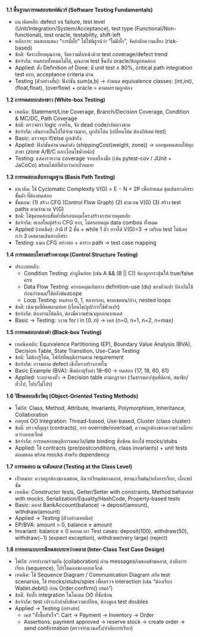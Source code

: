 **1.1 พื้นฐานการทดสอบซอฟต์แวร์ (Software Testing Fundamentals)**

- แนวคิดหลัก: defect vs failure, test level (Unit/Integration/System/Acceptance), test type (Functional/Non-functional), test oracle, testability, shift-left
- หลักการ: ทดสอบแสดง “การมีบั๊ก” ไม่ใช่พิสูจน์ว่า “ไม่มีบั๊ก”, จัดลำดับความเสี่ยง (risk-based)
- ข้อดี: จัดระเบียบคุณภาพ, วัดความคืบหน้าด้วย test coverage/defect trend
- ข้อจำกัด: ทดสอบทั้งหมดไม่ได้, คุณภาพ test ขึ้นกับ oracle/ข้อมูลทดสอบ
- Applied: ตั้ง Definition of Done: มี unit test ≥ 80%, critical path integration test ครบ, acceptance criteria ผ่าน
- Testing (ตัวอย่างสั้น): ฟังก์ชัน sum(a,b) → กำหนด equivalence classes: (int,int), (float,float), (overflow) + oracle = คาดผลรวมถูกต้อง

**1.2 การทดสอบกล่องขาว (White-box Testing)**

- เทคนิค: Statement/Line Coverage, Branch/Decision Coverage, Condition & MC/DC, Path Coverage
- ข้อดี: ตรวจตรา logic ภายใน, จับ dead code/เส้นทางขาด
- ข้อจำกัด: เส้นทางเป็นไปได้จำนวนมาก, ผูกกับโค้ด (เปลี่ยนโค้ด ต้องอัปเดต test)
- Basic: ตรวจทุก if/else ถูกเข้าถึง
- Applied: ฟังก์ชันคำนวณค่าส่ง (shippingCost(weight, zone)) → ออกชุดทดสอบให้ทุกสาขา (zone A/B/C และเงื่อนไขน้ำหนัก)
- Testing: แสดงรายงาน coverage จากเครื่องมือ (เช่น pytest-cov / JUnit + JaCoCo) พร้อมไฟล์ที่ต่ำกว่าค่าเป้าหมาย

**1.3 การทดสอบเส้นทางมูลฐาน (Basis Path Testing)**

- แนวคิด: ใช้ Cyclomatic Complexity V(G) = E − N + 2P เพื่อกำหนด ชุดเส้นทางอิสระขั้นต่ำ ที่ต้องทดสอบ
- ขั้นตอน: (1) สร้าง CFG (Control Flow Graph) (2) คำนวณ V(G) (3) สร้าง test paths ตามจำนวน V(G)
- ข้อดี: ได้ชุดทดสอบขั้นต่ำที่ครอบคลุมโครงสร้างการควบคุมหลัก
- ข้อจำกัด: สเกลใหญ่สร้าง CFG ยาก, ไม่ครอบคลุม data combos ทั้งหมด
- Applied (เทคนิค): ถ้ามี if 2 ชั้น + while 1 ตัว อาจได้ V(G)=3 → เตรียม test ไม่น้อยกว่า 3 เคสตามเส้นทางอิสระ
- Testing: แนบ CFG อย่างย่อ + ตาราง path → test case mapping

**1.4 การทดสอบโครงสร้างควบคุม (Control Structure Testing)**

- ประเภทหลัก:
    - Condition Testing: ค่าบูลีนย่อย (เช่น A && (B || C)) ต้องถูกกระตุ้นให้ true/false ครบ
    - Data Flow Testing: ครอบคลุมเส้นทาง definition-use (du) ของตัวแปร ป้องกันใช้ก่อนกำหนด/ใช้หลังพ้นสcope
    - Loop Testing: ทดสอบ 0, 1, หลายรอบ, ขอบเขตบน/ล่าง, nested loops
- ข้อดี: เน้นจุดที่ผิดพลาดบ่อย (เงื่อนไข/ลูป/การใช้ตัวแปร)
- ข้อจำกัด: ต้องอ่านโค้ดลึก, ต้องมีความชำนาญออกแบบเคส
- Basic → Testing: วงวน for i in [0..n) → เคส {n=0, n=1, n=2, n=max}

**1.5 การทดสอบกล่องดำ (Black-box Testing)**

- เทคนิคหลัก: Equivalence Partitioning (EP), Boundary Value Analysis (BVA), Decision Table, State Transition, Use-Case Testing
- ข้อดี: ไม่ต้องรู้โค้ด, โฟกัสที่พฤติกรรมตาม requirement
- ข้อจำกัด: อาจพลาด defect เชิงโครงสร้างภายใน
- Basic Example (BVA): ฟิลด์อายุรับค่า 18–60 → ทดสอบ {17, 18, 60, 61}
- Applied: ระบบจองตั๋ว → Decision table ตามกฎราคา (วันธรรมดา/สุดสัปดาห์, สมาชิก/ทั่วไป, โปร/ไม่โปร)

**1.6 วิธีทดสอบเชิงวัตถุ (Object-Oriented Testing Methods)**

- โฟกัส: Class, Method, Attribute, Invariants, Polymorphism, Inheritance, Collaboration
- กลยุทธ์ OO Integration: Thread-based, Use-based, Cluster (class cluster)
- ข้อดี: ตรวจสัญญา (contracts), การ override/overload, ความถูกต้องของความร่วมมือระหว่างออบเจ็กต์
- ข้อจำกัด: การทดสอบพฤติกรรมพลวัต/late binding ซับซ้อน ต้องใช้ mocks/stubs
- Applied: ใช้ contracts (pre/postconditions, class invariants) + unit tests ต่อเมธอด พร้อม mocks สำหรับ dependency

**1.7 การทดสอบ ณ ระดับคลาส (Testing at the Class Level)**

- เป้าหมาย: ความถูกต้องของเมธอด, อินวาเรียนต์ของคลาส, สถานะเริ่มต้น/หลังการเรียก, เอ็กเซปชัน
- เทคนิค: Constructor tests, Getter/Setter with constraints, Method behavior with mocks, Serialization/Equality/HashCode, Property-based tests
- Basic: คลาส BankAccount(balance) → deposit(amount), withdraw(amount)
- Applied → Testing (ตัวอย่างเทคนิค)
- EP/BVA: amount > 0, balance ≥ amount
- Invariant: balance ≥ 0 ตลอดเวลา Test cases: deposit(100), withdraw(50), withdraw(−1) (expect exception), withdraw(very large) (reject)

**1.8 การออกแบบกรณีทดสอบระหว่างคลาส (Inter-Class Test Case Design)**

- โฟกัส: การทำงานร่วมกัน (collaboration) ผ่าน messages/เมธอดข้ามคลาส, ลำดับการเรียก (sequence), โปรโตคอลของออบเจ็กต์
- เทคนิค: ใช้ Sequence Diagram / Communication Diagram สกัด test scenarios, ใช้ mocks/stubs/spies เพื่อตรวจ interaction (เช่น “ต้องเรียก Wallet.debit() ก่อน Order.confirm() เสมอ”)
- ข้อดี: จับบั๊ก integration ในโดเมน OO ที่ซับซ้อน
- ข้อจำกัด: test เปราะถ้าลำดับข้อความเปลี่ยน, ต้องดูแล test doubles
- Applied → Testing (อย่างย่อ)
    - เคส “สั่งซื้อสำเร็จ”: Cart -> Payment -> Inventory -> Order
    - Assertions: payment approved → reserve stock → create order → send confirmation (ตรวจจำนวนครั้ง/ลำดับการเรียก)